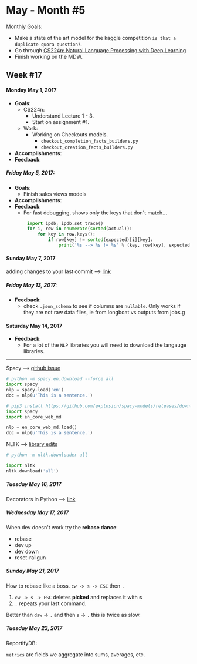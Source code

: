 # May - Month #5

Monthly Goals:
* Make a state of the art model for the kaggle competition `is that a duplicate quora question?`.
* Go through [CS224n: Natural Language Processing with Deep Learning](http://web.stanford.edu/class/cs224n/)
* Finish working on the MDW.

## Week #17
#### Monday May 1, 2017
* **Goals**:
	 * CS224n:
	    * Understand Lecture 1 - 3.
		* Start on assignment #1.
    * Work:
	    * Working on Checkouts models.
		    * `checkout_completion_facts_builders.py`
		    * `checkout_creation_facts_builders.py`
* **Accomplishments**:
* **Feedback**:

##### Friday May 5, 2017:
* **Goals**:
	* Finish sales views models
* **Accomplishments**:
* **Feedback**:
	* For fast debugging, shows only the keys that don't match...
```python
        import ipdb; ipdb.set_trace()
        for i, row in enumerate(sorted(actual)):
            for key in row.keys():
                if row[key] != sorted(expected)[i][key]:
                    print('%s --> %s != %s' % (key, row[key], expected[i][key]))
```

#### Sunday May 7, 2017

adding changes to your last commit --> [link](https://blog.codeminer42.com/git-basics-adding-more-changes-to-your-last-commit-1629344cb9a8)

##### Friday May 13, 2017:
* **Feedback**:
	* check `.json_schema` to see if columns are `nullable`. Only works if they are not raw data files, ie from longboat vs outputs from jobs.g


#### Saturday May 14, 2017
* **Feedback**:
	* For a lot of the `NLP` libraries you will need to download the langauge libraries.

---
Spacy --> [github issue](https://github.com/explosion/spaCy/issues/174)
```python
# python -m spacy.en.download --force all
import spacy 
nlp = spacy.load('en')
doc = nlp(u'This is a sentence.')

# pip3 install https://github.com/explosion/spacy-models/releases/download/en_core_web_md-1.2.0/en_core_web_md-1.2.0.tar.gz
import spacy
import en_core_web_md

nlp = en_core_web_md.load()
doc = nlp(u'This is a sentence.')
```

NLTK --> [library edits](http://www.nltk.org/data.html)

```python
# python -m nltk.downloader all

import nltk
nltk.download('all')
```

##### Tuesday May 16, 2017

Decorators in Python --> [link](https://realpython.com/blog/python/primer-on-python-decorators/)

##### Wednesday May 17, 2017

When dev doesn't work try the **rebase dance**:
* rebase
* dev up
* dev down
* reset-railgun


##### Sunday May 21, 2017

How to rebase like a boss.
`cw -> s -> ESC` then `.`
1) `cw -> s -> ESC` deletes **picked** and replaces it with **s**
2) `.` repeats your last command.

Better than
`daw` -> `.` and then `s` -> `.`
this is twice as slow.

##### Tuesday May 23, 2017

ReportifyDB:  

`metrics` are fields we aggregate into sums, averages, etc.